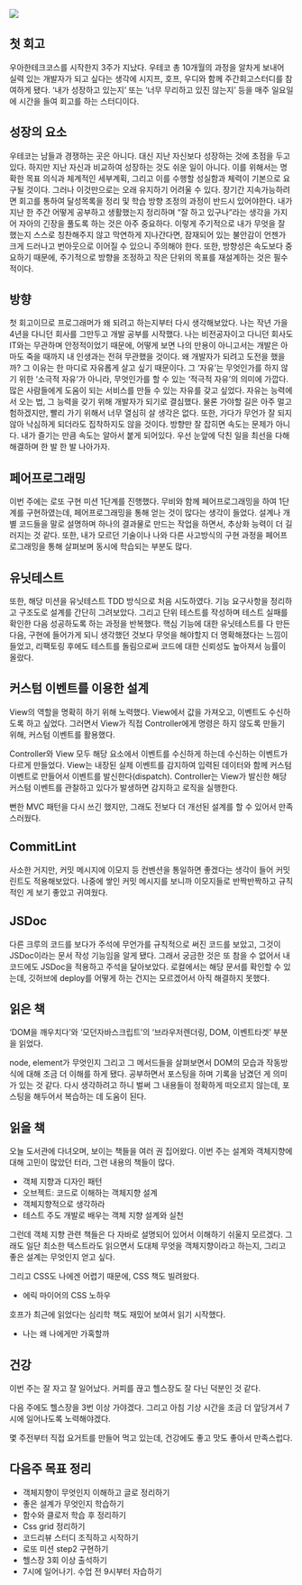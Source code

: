 ![](https://images.velog.io/images/jangws/post/4fc7674b-981a-4efe-aeb8-c90c22d1c4ca/pasted%20image%200.png)
## 첫 회고

우아한테크코스를 시작한지 3주가 지났다. 우테코 총 10개월의 과정을 알차게 보내어 실력 있는 개발자가 되고 싶다는 생각에 시지프, 호프, 우디와 함께 주간회고스터디를 참여하게 됐다. ‘내가 성장하고 있는지’ 또는 ‘너무 무리하고 있진 않는지’ 등을 매주 일요일에 시간을 들여 회고를 하는 스터디이다. 

## 성장의 요소

우테코는 남들과 경쟁하는 곳은 아니다. 대신 지난 자신보다 성장하는 것에 초점을 두고 있다. 하지만 지난 자신과 비교하여 성장하는 것도 쉬운 일이 아니다. 이를 위해서는 명확한 목표 의식과 체계적인 세부계획, 그리고 이를 수행할 성실함과 체력이 기본으로 요구될 것이다. 그러나 이것만으로는 오래 유지하기 어려울 수 있다. 장기간 지속가능하려면 회고를 통하여 달성목록을 정리 및 학습 방향 조정의 과정이 반드시 있어야한다. 내가 지난 한 주간 어떻게 공부하고 생활했는지 정리하며 “잘 하고 있구나”라는 생각을 가지어 자아의 긴장을 풀도록 하는 것은 아주 중요하다. 이렇게 주기적으로 내가 무엇을 잘 했는지 스스로 칭찬해주지 않고 막연하게 지나간다면, 잠재되어 있는 불안감이 언젠가 크게 드러나고 번아웃으로 이어질 수 있으니 주의해야 한다. 또한, 방향성은 속도보다 중요하기 때문에, 주기적으로 방향을 조정하고 작은 단위의 목표를 재설계하는 것은 필수적이다.

## 방향

첫 회고이므로 프로그래머가 왜 되려고 하는지부터 다시 생각해보았다. 
나는 작년 가을 4년을 다니던 회사를 그만두고 개발 공부를 시작했다.
나는 비전공자이고 다니던 회사도 IT와는 무관하며 안정적이었기 때문에, 어떻게 보면 나의 만용이 아니고서는 개발은 아마도 죽을 때까지 내 인생과는 전혀 무관했을 것이다. 
왜 개발자가 되려고 도전을 했을까? 그 이유는 한 마디로 자유롭게 살고 싶기 때문이다. 그 ‘자유’는 무엇인가를 하지 않기 위한 ‘소극적 자유’가 아니라, 무엇인가를 할 수 있는 ‘적극적 자유’의 의미에 가깝다.
많은 사람들에게 도움이 되는 서비스를 만들 수 있는 자유를 갖고 싶었다. 자유는 능력에서 오는 법, 그 능력을 갖기 위해 개발자가 되기로 결심했다. 
물론 가야할 길은 아주 멀고 험하겠지만, 빨리 가기 위해서 너무 열심히 살 생각은 없다. 또한, 가다가 무언가 잘 되지 않아 낙심하게 되더라도 집착하지도 않을 것이다. 
방향만 잘 잡히면 속도는 문제가 아니다. 내가 즐기는 만큼 속도는 알아서 붙게 되어있다.
우선 눈앞에 닥친 일을 최선을 다해 해결하며 한 발 한 발 나아가자.

## 페어프로그래밍

이번 주에는 로또 구현 미션 1단계를 진행했다. 무비와 함께 페어프로그래밍을 하여 1단계를 구현하였는데, 페어프로그래밍을 통해 얻는 것이 많다는 생각이 들었다. 설계나 개별 코드들을 말로 설명하며 하나의 결과물로 만드는 작업을 하면서, 추상화 능력이 더 길러지는 것 같다. 또한, 내가 모르던 기술이나 나와 다른 사고방식의 구현 과정을 페어프로그래밍을 통해 살펴보며 동시에 학습되는 부분도 많다. 

## 유닛테스트

또한, 해당 미션을 유닛테스트 TDD 방식으로 처음 시도하였다. 기능 요구사항을 정리하고 구조도로 설계를 간단히 그려보았다. 그리고 단위 테스트를 작성하며 테스트 실패를 확인한 다음 성공하도록 하는 과정을 반복했다. 핵심 기능에 대한 유닛테스트를 다 만든 다음, 구현에 들어가게 되니 생각했던 것보다 무엇을 해야할지 더 명확해졌다는 느낌이 들었고, 리팩토링 후에도 테스트를 돌림으로써 코드에 대한 신뢰성도 높아져서 능률이 올랐다.

## 커스텀 이벤트를 이용한 설계

View의 역할을 명확히 하기 위해 노력했다. View에서 값을 가져오고, 이벤트도 수신하도록 하고 싶었다. 그러면서 View가 직접 Controller에게 명령은 하지 않도록 만들기 위해, 커스텀 이벤트를 활용했다.

Controller와 View 모두 해당 요소에서 이벤트를 수신하게 하는데 수신하는 이벤트가 다르게 만들었다. View는 내장된 실제 이벤트를 감지하여 입력된 데이터와 함께 커스텀 이벤트로 만들어서 이벤트를 발신한다(dispatch). Controller는 View가 발신한 해당 커스텀 이벤트를 관찰하고 있다가 발생하면 감지하고 로직을 실행한다. 

뻔한 MVC 패턴을 다시 쓰긴 했지만, 그래도 전보다 더 개선된 설계를 할 수 있어서 만족스러웠다.

## CommitLint

사소한 거지만, 커밋 메시지에 이모지 등 컨벤션을 통일하면 좋겠다는 생각이 들어 커밋린트도 적용해보았다. 나중에 쌓인 커밋 메시지를 보니까 이모지들로 반짝반짝하고 규칙적인 게 보기 좋았고 귀여웠다.

## JSDoc

다른 크루의 코드를 보다가 주석에 무언가를 규칙적으로 써진 코드를 보았고, 그것이 JSDoc이라는 문서 작성 기능임을 알게 됐다. 그래서 궁금한 것은 또 참을 수 없어서  내 코드에도 JSDoc을 적용하고 주석을 달아보았다. 로컬에서는 해당 문서를 확인할 수 있는데, 깃허브에 deploy를 어떻게 하는 건지는 모르겠어서 아직 해결하지 못했다. 

## 읽은 책

‘DOM을 깨우치다’와 ‘모던자바스크립트’의 ‘브라우저렌더링, DOM, 이벤트타겟’ 부분을 읽었다.

node, element가 무엇인지 그리고 그 메서드들을 살펴보면서 DOM의 모습과 작동방식에 대해 조금 더 이해를 하게 됐다.  공부하면서 포스팅을 하며 기록을 남겼던 게 의미가 있는 것 같다. 다시 생각하려고 하니 벌써 그 내용들이 정확하게 떠오르지 않는데, 포스팅을 해두어서 복습하는 데 도움이 된다.

## 읽을 책

오늘 도서관에 다녀오며, 보이는 책들을 여러 권 집어왔다. 이번 주는 설계와 객체지향에 대해 고민이 많았던 터라, 그런 내용의 책들이 많다.

- 객체 지향과 디자인 패턴
- 오브젝트: 코드로 이해하는 객체지향 설계
- 객체지향적으로 생각하라
- 테스트 주도 개발로 배우는 객체 지향 설계와 실천

그런데 객체 지향 관련 책들은 다 자바로 설명되어 있어서 이해하기 쉬울지 모르겠다. 그래도 일단 최소한 텍스트라도 읽으면서 도대체 무엇을 객체지향이라고 하는지, 그리고 좋은 설계는 무엇인지 얻고 싶다.

그리고 CSS도 나에겐 어렵기 때문에, CSS 책도 빌려왔다.

- 에릭 마이어의 CSS 노하우

호프가 최근에 읽었다는 심리학 책도 재밌어 보여서 읽기 시작했다.

- 나는 왜 나에게만 가혹할까

## 건강

이번 주는 잘 자고 잘 일어났다. 커피를 끊고 헬스장도 잘 다닌 덕분인 것 같다. 

다음 주에도 헬스장을 3번 이상 가야겠다. 그리고 아침 기상 시간을 조금 더 앞당겨서 7시에 일어나도록 노력해야겠다.

몇 주전부터 직접 요거트를 만들어 먹고 있는데, 건강에도 좋고 맛도 좋아서 만족스럽다.

## 다음주 목표 정리

- 객체지향이 무엇인지 이해하고 글로 정리하기
- 좋은 설계가 무엇인지 학습하기
- 함수와 클로저 학습 후 정리하기
- Css grid 정리하기
- 코드리뷰 스터디 조직하고 시작하기
- 로또 미션 step2 구현하기
- 헬스장 3회 이상 출석하기
- 7시에 일어나기. 수업 전 9시부터 자습하기

